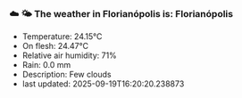 ### ☁️ 🌤️  The weather in Florianópolis is: Florianópolis

- Temperature: 24.15°C
- On flesh: 24.47°C
- Relative air humidity: 71%
- Rain: 0.0 mm
- Description: Few clouds
- last updated: 2025-09-19T16:20:20.238873
